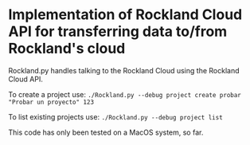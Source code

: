 # Implementation of Rockland Cloud API for transferring data to/from Rockland's cloud

Rockland.py handles talking to the Rockland Cloud using the Rockland Cloud API.

To create a project use:
`./Rockland.py --debug project create probar "Probar un proyecto" 123`

To list existing projects use:
`./Rockland.py --debug project list`

This code has only been tested on a MacOS system, so far.

